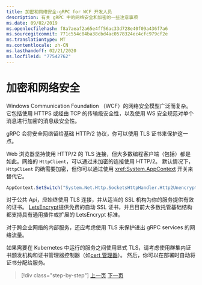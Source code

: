 ```yaml
---
title: 加密和网络安全-gRPC for WCF 开发人员
description: 有关 gRPC 中的网络安全和加密的一些注意事项
ms.date: 09/02/2019
ms.openlocfilehash: f8a7aeaf2a65e4ff56ac33d728e40f09a436f7a6
ms.sourcegitcommit: 771c554c84ba38cbd4ac0578324ec4cfc979cf2e
ms.translationtype: MT
ms.contentlocale: zh-CN
ms.lasthandoff: 02/21/2020
ms.locfileid: "77542762"
---
```

# <a name="encryption-and-network-security"></a>加密和网络安全

Windows Communication Foundation （WCF）的网络安全模型广泛而复杂。 它包括使用 HTTPS 或经由 TCP 的传输级安全性，以及使用 WS 安全规范对单个消息进行加密的消息级安全性。

gRPC 会将安全网络留给基础 HTTP/2 协议，你可以使用 TLS 证书来保护这一点。

Web 浏览器坚持使用 HTTP/2 的 TLS 连接，但大多数编程客户端（包括）都是如此。网络的 `HttpClient`，可以通过未加密的连接使用 HTTP/2。 默认情况下，`HttpClient` 的确需要加密，但你可以通过使用 <xref:System.AppContext> 开关来替代它。

```csharp
AppContext.SetSwitch("System.Net.Http.SocketsHttpHandler.Http2UnencryptedSupport", true);
```

对于公共 Api，应始终使用 TLS 连接，并从适当的 SSL 机构为你的服务提供有效的证书。 [LetsEncrypt](https://letsencrypt.org)提供免费的自动 SSL 证书，并且目前大多数托管基础结构都支持具有通用插件或扩展的 LetsEncrypt 标准。

对于跨企业网络的内部服务，还应考虑使用 TLS 来保护进出 gRPC services 的网络流量。

如果需要在 Kubernetes 中运行的服务之间使用显式 TLS，请考虑使用群集内证书颁发机构和证书管理器控制器（如[cert 管理器](https://docs.cert-manager.io/en/latest/)）。 然后，你可以在部署时自动将证书分配给服务。

>[!div class="step-by-step"]
>[上一页](channel-credentials.md)
>[下一页](grpc-in-production.md)
